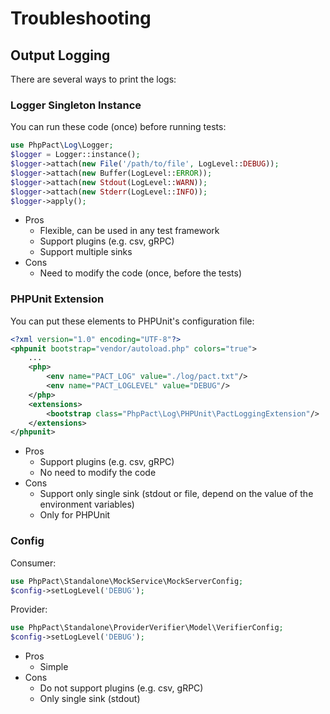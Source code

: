 # Troubleshooting

## Output Logging

There are several ways to print the logs:

### Logger Singleton Instance

You can run these code (once) before running tests:

```php
use PhpPact\Log\Logger;
$logger = Logger::instance();
$logger->attach(new File('/path/to/file', LogLevel::DEBUG));
$logger->attach(new Buffer(LogLevel::ERROR));
$logger->attach(new Stdout(LogLevel::WARN));
$logger->attach(new Stderr(LogLevel::INFO));
$logger->apply();
```

* Pros
    * Flexible, can be used in any test framework
    * Support plugins (e.g. csv, gRPC)
    * Support multiple sinks
* Cons
    * Need to modify the code (once, before the tests)

### PHPUnit Extension

You can put these elements to PHPUnit's configuration file:

```xml
<?xml version="1.0" encoding="UTF-8"?>
<phpunit bootstrap="vendor/autoload.php" colors="true">
    ...
    <php>
        <env name="PACT_LOG" value="./log/pact.txt"/>
        <env name="PACT_LOGLEVEL" value="DEBUG"/>
    </php>
    <extensions>
        <bootstrap class="PhpPact\Log\PHPUnit\PactLoggingExtension"/>
    </extensions>
</phpunit>
```

* Pros
    * Support plugins (e.g. csv, gRPC)
    * No need to modify the code
* Cons
    * Support only single sink (stdout or file, depend on the value of the environment variables)
    * Only for PHPUnit

### Config

Consumer:

```php
use PhpPact\Standalone\MockService\MockServerConfig;
$config->setLogLevel('DEBUG');
```

Provider:

```php
use PhpPact\Standalone\ProviderVerifier\Model\VerifierConfig;
$config->setLogLevel('DEBUG');
```

* Pros
    * Simple
* Cons
    * Do not support plugins (e.g. csv, gRPC)
    * Only single sink (stdout)
